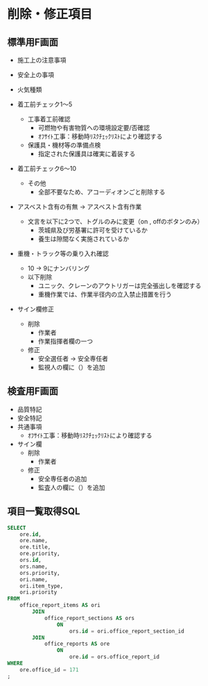 # 削除・修正項目
## 標準用F画面
- 施工上の注意事項
- 安全上の事項
- 火気種類
- 着工前チェック1〜5
	- 工事着工前確認
		- 可燃物や有害物質への環境設定要/否確認
		- ｵﾌｻｲﾄ工事：移動時ﾘｽｸﾁｪｯｸﾘｽﾄにより確認する
	- 保護具・機材等の準備点検
		- 指定された保護具は確実に着装する
- 着工前チェック6〜10
	- その他
		- 全部不要なため、アコーディオンごと削除する

- アスベスト含有の有無 → アスベスト含有作業
	- 文言を以下に2つで、トグルのみに変更（on , offのボタンのみ）
		- 茨城県及び労基署に許可を受けているか
		- 養生は隙間なく実施されているか
- 重機・トラック等の乗り入れ確認
	- 10 → 9にナンバリング
	- 以下削除
		- ユニック、クレーンのアウトリガーは完全張出しを確認する
		- 重機作業では、作業半径内の立入禁止措置を行う
- サイン欄修正
	- 削除
		- 作業者
		- 作業指揮者欄の一つ
	- 修正
		- 安全選任者 → 安全専任者
		- 監視人の欄に（）を追加
## 検査用F画面
- 品質特記
- 安全特記
- 共通事項
	- ｵﾌｻｲﾄ工事：移動時ﾘｽｸﾁｪｯｸﾘｽﾄにより確認する
- サイン欄
	- 削除
		- 作業者
	- 修正
		- 安全専任者の追加
		- 監査人の欄に（）を追加


## 項目一覧取得SQL
```sql
SELECT
	ore.id,
	ore.name,
	ore.title,
	ore.priority,
	ors.id,
	ors.name,
	ors.priority,
	ori.name,
	ori.item_type,
	ori.priority
FROM
	office_report_items AS ori
		JOIN
			office_report_sections AS ors
				ON
					ors.id = ori.office_report_section_id
		JOIN
			office_reports AS ore
				ON
					ore.id = ors.office_report_id
WHERE
	ore.office_id = 171
;
```
